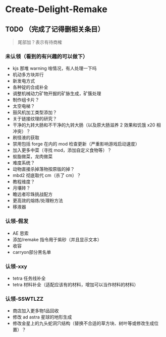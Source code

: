 # Create-Delight-Remake

## T0D0 （完成了记得删相关条目）

> 尾部加？表示有待商榷

### 未认领（看到的有兴趣的可以做下）

- kjs 那堆 warning 啥情况，有人处理一下吗
- 机动多方块并行
- 新发电方式
- 各种锭的合成补全
- 调整机械动力矿物开掘的矿脉生成，矿簇处理
- 制作组卡片？
- 太空电梯？
- 鼓风机加工类型添加？
- 关于链接纹理的研究？
- 干净的九转大肠和不干净的九转大肠（以及原大肠滋养 2 效果和饥饿 x20 相冲突）？
- 刷怪液的获取
- 禁用包括 forge 在内的 mod 检查更新（严重影响游戏启动速度）
- 加入更多中菜（寻找 mod，添加自定义食物等）？
- 蚁脂做菜，龙肉做菜
- 难度系统？
- 动物直接杀掉落物按原版的掉？
- mbd2 彻底取代 cm（杀了 cm）？
- 教程维度？
- 月壤砖？
- 瞻远者珍珠挑战配方
- 更高效的熔炼/处理粉方法
- 移液器

### 认领-假发

- AE 思索
- 添加/remake 指令用于紫砂（并且显示文本）
- 收容
- carryon部分黑名单

### 认领-xxy

- tetra 任务线补全
- tetra 材料补全（适配应该有的材料，增加可以当作材料的材料）

### 认领-SSWTLZZ

- 商店加入更多物1品回收
- 修改 ad astra 星球的地形生成
- 修改金星上的九头蛇洞穴结构（替换不合适的草方块、树叶等或修改生成位置）？
